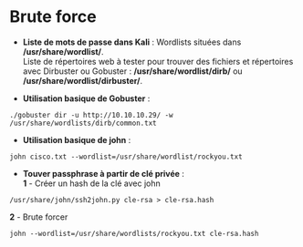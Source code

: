 # Brute force

* **Liste de mots de passe dans Kali** : 
Wordlists situées dans **/usr/share/wordlist/**.  
Liste de répertoires web à tester pour trouver des fichiers et répertoires avec Dirbuster ou Gobuster : **/usr/share/wordlist/dirb/** ou **/usr/share/wordlist/dirbuster/**.  

* **Utilisation basique de Gobuster** :  
```
./gobuster dir -u http://10.10.10.29/ -w /usr/share/wordlists/dirb/common.txt
```

* **Utilisation basique de john** :  
```
john cisco.txt --wordlist=/usr/share/wordlist/rockyou.txt
```

* **Touver passphrase à partir de clé privée** :  
**1** - Créer un hash de la clé avec john
```
/usr/share/john/ssh2john.py cle-rsa > cle-rsa.hash
```
**2** - Brute forcer
```
john --wordlist=/usr/share/wordlists/rockyou.txt cle-rsa.hash
```